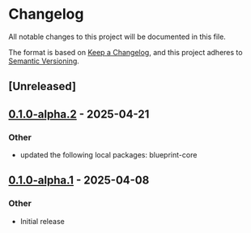 # Changelog

All notable changes to this project will be documented in this file.

The format is based on [Keep a Changelog](https://keepachangelog.com/en/1.0.0/),
and this project adheres to [Semantic Versioning](https://semver.org/spec/v2.0.0.html).

## [Unreleased]

## [0.1.0-alpha.2](https://github.com/tangle-network/blueprint/compare/blueprint-evm-extra-v0.1.0-alpha.1...blueprint-evm-extra-v0.1.0-alpha.2) - 2025-04-21

### Other

- updated the following local packages: blueprint-core

## [0.1.0-alpha.1](https://github.com/tangle-network/blueprint/releases/tag/blueprint-evm-extra-v0.1.0-alpha.1) - 2025-04-08

### Other

- Initial release
